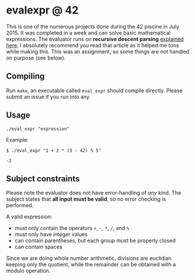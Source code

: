 # evalexpr @ 42
This is one of the numerous projects done during the 42 piscine in July 2015.
It was completed in a week and can solve basic mathematical expressions. The
evaluator runs on **recursive descent parsing**
[explained here](http://www.strchr.com/expression_evaluator). I absolutely
recommend you read that article as it helped me tons while making this.
This was an assignment, so some things are not handled on purpose (see below).

## Compiling
Run `make`, an executable called `eval_expr` should compile directly. Please
submit an issue if you run into any.

## Usage
`./eval_expr "expression"`

Example:
```
$ ./eval_expr "1 + 2 * (3 - 42) % 5"

-2
```

## Subject constraints
Please note the evaluator does not have error-handling of *any* kind. The
subject states that **all input must be valid**, so no error checking is
performed.

A valid expression:
* must only contain the operators `+`, `-`, `*`, `/`, and `%`
* must only have integer values
* can contain parentheses, but each group must be properly closed
* can contain spaces

Since we are doing whole number arithmetic, divisions are euclidian keeping
only the quotient, while the remainder can be obtained with a modulo operation.
